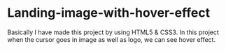 # Landing-image-with-hover-effect
Basically I have made this project by using HTML5 &amp; CSS3.  In this project when the cursor goes in image as well as logo, we can see hover effect.

